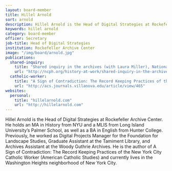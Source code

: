 ```yaml
---
layout: board-member
title: Hillel Arnold
sort: arnold
description: Hillel Arnold is the Head of Digital Strategies at Rockefeller Archive Center.
keywords: hillel arnold
category: board-member
officer: Secretary
job-title: Head of Digital Strategies
institution: Rockefeller Archive Center
image: "/img/board/arnold.jpg"
publications:
  shared-inquiry:
    title: "Shared inquiry in the archives (with Laura Miller), National Council on Public History, History@Work Blog. 26 July 2016"
    url: "http://ncph.org/history-at-work/shared-inquiry-in-the-archives/"
  catholic-worker:
    title: "A Sign of Contradiction: The Record Keeping Practices of the New York City Catholic Worker, American Catholic Review 121:2 (Summer 2010)"
    url: "http://acs.journals.villanova.edu/article/view/465"
websites:
  personal:
    title: "hillelarnold.com"
    url: "http://hillelarnold.com"
---
```


Hillel Arnold is the Head of Digital Strategies at Rockefeller Archive Center. He holds an MA in History from NYU and a MLIS from Long Island University’s Palmer School, as well as a BA in English from Hunter College. Previously, he worked as Digital Projects Manager for the Foundation for Landscape Studies, Graduate Assistant at the Tamiment Library, and Archives Assistant at the Woody Guthrie Archives. He is the author of A Sign of Contradiction: The Record Keeping Practices of the New York City Catholic Worker (American Catholic Studies) and currently lives in the Washington Heights neighborhood of New York City.

